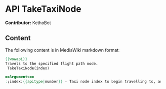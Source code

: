 # API TakeTaxiNode

**Contributor:** KethoBot

## Content

The following content is in MediaWiki markdown format:

```mediawiki
{{wowapi}}
Travels to the specified flight path node.
 TakeTaxiNode(index)

==Arguments==
:;index:{{apitype|number}} - Taxi node index to begin travelling to, ascending from 1 to {{api|NumTaxiNodes}}().
```